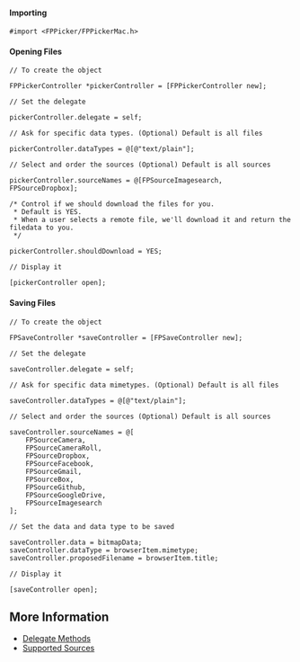 #### Importing

```objc
#import <FPPicker/FPPickerMac.h>
```

#### Opening Files

```objc
// To create the object

FPPickerController *pickerController = [FPPickerController new];

// Set the delegate

pickerController.delegate = self;

// Ask for specific data types. (Optional) Default is all files

pickerController.dataTypes = @[@"text/plain"];

// Select and order the sources (Optional) Default is all sources

pickerController.sourceNames = @[FPSourceImagesearch, FPSourceDropbox];

/* Control if we should download the files for you.
 * Default is YES.
 * When a user selects a remote file, we'll download it and return the filedata to you.
 */

pickerController.shouldDownload = YES;

// Display it

[pickerController open];

```

#### Saving Files

```objc
// To create the object

FPSaveController *saveController = [FPSaveController new];

// Set the delegate

saveController.delegate = self;

// Ask for specific data mimetypes. (Optional) Default is all files

saveController.dataTypes = @[@"text/plain"];

// Select and order the sources (Optional) Default is all sources

saveController.sourceNames = @[
    FPSourceCamera,
    FPSourceCameraRoll,
    FPSourceDropbox,
    FPSourceFacebook,
    FPSourceGmail,
    FPSourceBox,
    FPSourceGithub,
    FPSourceGoogleDrive,
    FPSourceImagesearch
];

// Set the data and data type to be saved

saveController.data = bitmapData;
saveController.dataType = browserItem.mimetype;
saveController.proposedFilename = browserItem.title;

// Display it

[saveController open];
```

## More Information

  - [Delegate Methods](https://github.com/Ink/ios-picker/wiki/2.3-Delegate-Methods)
  - [Supported Sources](https://github.com/Ink/ios-picker/wiki/2.4-Supported-Sources)
